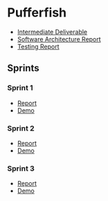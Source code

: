 # Pufferfish

- [Intermediate Deliverable](https://github.com/inginerie-software-22-23/proiect-inginerie-software-pufferfish/blob/main/Intermediate%20Deliverable.pdf)
- [Software Architecture Report](https://docs.google.com/document/d/1CHuTSfcWhRwcE4k__BCwueTYdEehAa-W59TXcl-0EV0/edit?usp=sharing)
- [Testing Report]()

## Sprints

### Sprint 1
- [Report](https://docs.google.com/document/d/14DCD_PbO-Xr0Ow4tzTyid7ZE9XmOcN41Nsu5NcEPHrQ/edit?usp=sharing)
- [Demo]()

### Sprint 2
- [Report](https://docs.google.com/document/d/1vXXHNTpHkyXm49sMEhxYQPD48No70TlZcpOF1TNO9PM/edit?usp=sharing)
- [Demo]()

### Sprint 3
- [Report](https://docs.google.com/document/d/1jdJbBmfyEX6H_GKEekMJNsf_M1WKViQaAoLk06ihiqU/edit?usp=sharing)
- [Demo]()
